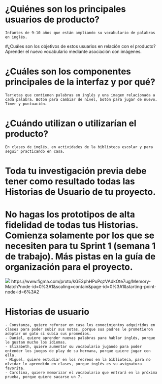 # ¿Quiénes son los principales usuarios de producto?
    Infantes de 9-10 años que están ampliando su vocabulario de palabras en inglés.

#¿Cuáles son los objetivos de estos usuarios en relación con el producto?
    Aprender el nuevo vocabulario mediante asociación con imágenes.

# ¿Cuáles son los componentes principales de la interfaz y por qué?
    Tarjetas que contienen palabras en inglés y una imagen relacionada a cada palabra. Botón para cambiar de nivel, botón para jugar de nuevo. Timer y puntuación.

# ¿Cuándo utilizan o utilizarían el producto?
    En clases de inglés, en actividades de la biblioteca escolar y para seguir practicando en casa.

# Toda tu investigación previa debe tener como resultado todas las Historias de Usuario de tu proyecto.

# No hagas los prototipos de alta fidelidad de todas tus Historias. Comienza solamente por los que se necesiten para tu Sprint 1 (semana 1 de trabajo). Más pistas en la guía de organización para el proyecto.
<img src= src/img/Prototype.jpg/>
https://www.figma.com/proto/kGE3phHPuPqzVAdkOte7ug/Memory-Match?node-id=0%3A1&scaling=contain&page-id=0%3A1&starting-point-node-id=6%3A2

# Historias de usuario
    - Constanza, quiere reforzar en casa los conocimientos adquiridos en clases para poder subir sus notas, porque sus padres le prometieron adoptar un gato si subía sus promedios.
    - Daniel, quiere aprender nuevas palabras para hablar inglés, porque le gustan mucho los idiomas.
    - Elizabeth, quiere aumentar su vocabulario jugando para poder entender los juegos de play de su hermana, porque quiere jugar con ella.
    - Miguel, quiere estudiar en los recreos en la biblioteca, para no olvidar lo aprendido en clases, porque inglés es su asignatura favorita.
    - Carolina, quiere memorizar el vocabulario que entrará en la próxima prueba, porque quiere sacarse un 7.